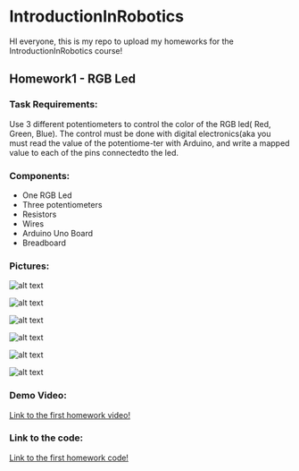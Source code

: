 # IntroductionInRobotics
HI everyone, this is my repo to upload my homeworks for the IntroductionInRobotics course!
## Homework1 - RGB Led

### Task Requirements:
 Use 3 different potentiometers to control the color of the RGB led( Red, Green, Blue). The control must be done with digital electronics(aka you must read the value of the potentiome-ter with Arduino, and write a mapped value to each of the pins connectedto the led.
 
### Components:
*	One RGB Led
*	Three potentiometers
*	Resistors
*	Wires
*	Arduino Uno Board
*	Breadboard

### Pictures:
![alt text](https://github.com/Giani2001/IntroductionInRobotics/blob/main/homework1/setup_1.png?raw=true)

![alt text](https://github.com/Giani2001/IntroductionInRobotics/blob/main/homework1/setup_2.png?raw=true)


![alt text](https://github.com/Giani2001/IntroductionInRobotics/blob/main/homework1/red_light.png?raw=true)



![alt text](https://github.com/Giani2001/IntroductionInRobotics/blob/main/homework1/green_light.png?raw=true)


![alt text](https://github.com/Giani2001/IntroductionInRobotics/blob/main/homework1/blue_light.png?raw=true)

![alt text](https://github.com/Giani2001/IntroductionInRobotics/blob/main/homework1/simultaneous_lights.png?raw=true)

### Demo Video:
[Link to the first homework video!](https://youtu.be/tnK8BxJ770g)

### Link to the code:
[Link to the first homework code!](https://github.com/Giani2001/IntroductionInRobotics/blob/main/homework1/homework1_robotics.ino)



